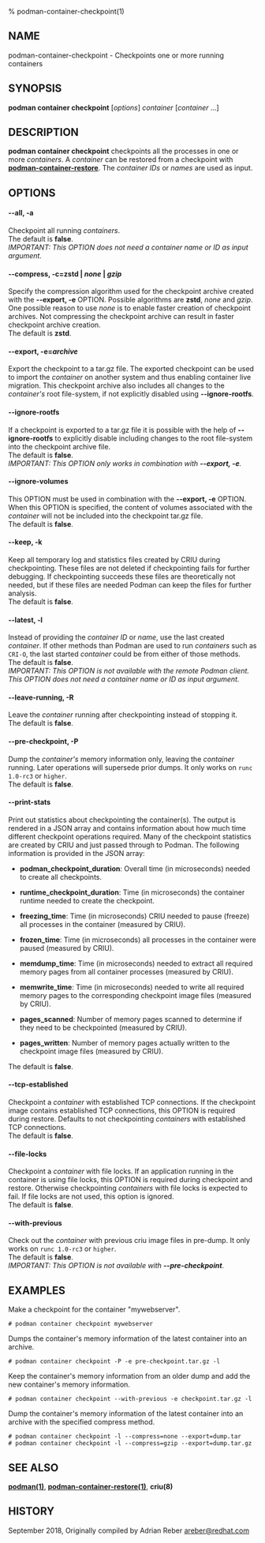 % podman-container-checkpoint(1)

## NAME
podman\-container\-checkpoint - Checkpoints one or more running containers

## SYNOPSIS
**podman container checkpoint** [*options*] *container* [*container* ...]

## DESCRIPTION
**podman container checkpoint** checkpoints all the processes in one or more *containers*. A *container* can be restored from a checkpoint with **[podman-container-restore](podman-container-restore.1.md)**. The *container IDs* or *names* are used as input.

## OPTIONS
#### **--all**, **-a**

Checkpoint all running *containers*.\
The default is **false**.\
*IMPORTANT: This OPTION does not need a container name or ID as input argument.*

#### **--compress**, **-c**=**zstd** | *none* | *gzip*

Specify the compression algorithm used for the checkpoint archive created
with the **--export, -e** OPTION. Possible algorithms are **zstd**, *none*
and *gzip*.\
One possible reason to use *none* is to enable faster creation of checkpoint
archives. Not compressing the checkpoint archive can result in faster checkpoint
archive creation.\
The default is **zstd**.

#### **--export**, **-e**=*archive*

Export the checkpoint to a tar.gz file. The exported checkpoint can be used
to import the *container* on another system and thus enabling container live
migration. This checkpoint archive also includes all changes to the *container's*
root file-system, if not explicitly disabled using **--ignore-rootfs**.

#### **--ignore-rootfs**

If a checkpoint is exported to a tar.gz file it is possible with the help of **--ignore-rootfs** to explicitly disable including changes to the root file-system into the checkpoint archive file.\
The default is **false**.\
*IMPORTANT: This OPTION only works in combination with __--export, -e__.*

#### **--ignore-volumes**

This OPTION must be used in combination with the **--export, -e** OPTION.
When this OPTION is specified, the content of volumes associated with
the *container* will not be included into the checkpoint tar.gz file.\
The default is **false**.

#### **--keep**, **-k**

Keep all temporary log and statistics files created by CRIU during checkpointing. These files are not deleted if checkpointing fails for further debugging. If checkpointing succeeds these files are theoretically not needed, but if these files are needed Podman can keep the files for further analysis.\
The default is **false**.

#### **--latest**, **-l**

Instead of providing the *container ID* or *name*, use the last created *container*. If other methods than Podman are used to run *containers* such as `CRI-O`, the last started *container* could be from either of those methods.\
The default is **false**.\
*IMPORTANT: This OPTION is not available with the remote Podman client. This OPTION does not need a container name or ID as input argument.*

#### **--leave-running**, **-R**

Leave the *container* running after checkpointing instead of stopping it.\
The default is **false**.

#### **--pre-checkpoint**, **-P**

Dump the *container's* memory information only, leaving the *container* running. Later
operations will supersede prior dumps. It only works on `runc 1.0-rc3` or `higher`.\
The default is **false**.

#### **--print-stats**

Print out statistics about checkpointing the container(s). The output is
rendered in a JSON array and contains information about how much time different
checkpoint operations required. Many of the checkpoint statistics are created
by CRIU and just passed through to Podman. The following information is provided
in the JSON array:

- **podman_checkpoint_duration**: Overall time (in microseconds) needed to create
  all checkpoints.

- **runtime_checkpoint_duration**: Time (in microseconds) the container runtime
  needed to create the checkpoint.

- **freezing_time**: Time (in microseconds) CRIU needed to pause (freeze) all
  processes in the container (measured by CRIU).

- **frozen_time**: Time (in microseconds) all processes in the container were
  paused (measured by CRIU).

- **memdump_time**: Time (in microseconds) needed to extract all required memory
  pages from all container processes (measured by CRIU).

- **memwrite_time**: Time (in microseconds) needed to write all required memory
  pages to the corresponding checkpoint image files (measured by CRIU).

- **pages_scanned**: Number of memory pages scanned to determine if they need
  to be checkpointed (measured by CRIU).

- **pages_written**: Number of memory pages actually written to the checkpoint
  image files (measured by CRIU).

The default is **false**.

#### **--tcp-established**

Checkpoint a *container* with established TCP connections. If the checkpoint
image contains established TCP connections, this OPTION is required during
restore. Defaults to not checkpointing *containers* with established TCP
connections.\
The default is **false**.

#### **--file-locks**

Checkpoint a *container* with file locks. If an application running in the container
is using file locks, this OPTION is required during checkpoint and restore. Otherwise
checkpointing *containers* with file locks is expected to fail. If file locks are not
used, this option is ignored.\
The default is **false**.

#### **--with-previous**

Check out the *container* with previous criu image files in pre-dump. It only works on `runc 1.0-rc3` or `higher`.\
The default is **false**.\
*IMPORTANT: This OPTION is not available with __--pre-checkpoint__*.


## EXAMPLES
Make a checkpoint for the container "mywebserver".
```
# podman container checkpoint mywebserver
```

Dumps the container's memory information of the latest container into an archive.
```
# podman container checkpoint -P -e pre-checkpoint.tar.gz -l
```

Keep the container's memory information from an older dump and add the new container's memory information.
```
# podman container checkpoint --with-previous -e checkpoint.tar.gz -l
```

Dump the container's memory information of the latest container into an archive with the specified compress method.
```
# podman container checkpoint -l --compress=none --export=dump.tar
# podman container checkpoint -l --compress=gzip --export=dump.tar.gz
```

## SEE ALSO
**[podman(1)](podman.1.md)**, **[podman-container-restore(1)](podman-container-restore.1.md)**, **criu(8)**

## HISTORY
September 2018, Originally compiled by Adrian Reber <areber@redhat.com>

